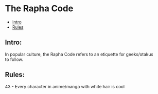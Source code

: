 # The Rapha Code

- [Intro](#Intro)
- [Rules](#Rules)

## Intro:
In popular culture, the Rapha Code refers to an etiquette for geeks/otakus to follow. 


## Rules:

43 - Every character in anime/manga with white hair is cool
